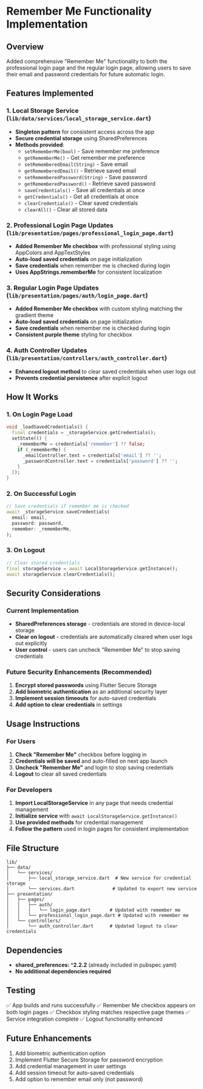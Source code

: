 # Remember Me Functionality Implementation

## Overview
Added comprehensive "Remember Me" functionality to both the professional login page and the regular login page, allowing users to save their email and password credentials for future automatic login.

## Features Implemented

### 1. Local Storage Service (`lib/data/services/local_storage_service.dart`)
- **Singleton pattern** for consistent access across the app
- **Secure credential storage** using SharedPreferences
- **Methods provided**:
  - `setRememberMe(bool)` - Save remember me preference
  - `getRememberMe()` - Get remember me preference
  - `setRememberedEmail(String)` - Save email
  - `getRememberedEmail()` - Retrieve saved email
  - `setRememberedPassword(String)` - Save password
  - `getRememberedPassword()` - Retrieve saved password
  - `saveCredentials()` - Save all credentials at once
  - `getCredentials()` - Get all credentials at once
  - `clearCredentials()` - Clear saved credentials
  - `clearAll()` - Clear all stored data

### 2. Professional Login Page Updates (`lib/presentation/pages/professional_login_page.dart`)
- **Added Remember Me checkbox** with professional styling using AppColors and AppTextStyles
- **Auto-load saved credentials** on page initialization
- **Save credentials** when remember me is checked during login
- **Uses AppStrings.rememberMe** for consistent localization

### 3. Regular Login Page Updates (`lib/presentation/pages/auth/login_page.dart`)
- **Added Remember Me checkbox** with custom styling matching the gradient theme
- **Auto-load saved credentials** on page initialization
- **Save credentials** when remember me is checked during login
- **Consistent purple theme** styling for checkbox

### 4. Auth Controller Updates (`lib/presentation/controllers/auth_controller.dart`)
- **Enhanced logout method** to clear saved credentials when user logs out
- **Prevents credential persistence** after explicit logout

## How It Works

### 1. On Login Page Load
```dart
void _loadSavedCredentials() {
  final credentials = _storageService.getCredentials();
  setState(() {
    _rememberMe = credentials['remember'] ?? false;
    if (_rememberMe) {
      _emailController.text = credentials['email'] ?? '';
      _passwordController.text = credentials['password'] ?? '';
    }
  });
}
```

### 2. On Successful Login
```dart
// Save credentials if remember me is checked
await _storageService.saveCredentials(
  email: email,
  password: password,
  remember: _rememberMe,
);
```

### 3. On Logout
```dart
// Clear stored credentials
final storageService = await LocalStorageService.getInstance();
await storageService.clearCredentials();
```

## Security Considerations

### Current Implementation
- **SharedPreferences storage** - credentials are stored in device-local storage
- **Clear on logout** - credentials are automatically cleared when user logs out explicitly
- **User control** - users can uncheck "Remember Me" to stop saving credentials

### Future Security Enhancements (Recommended)
1. **Encrypt stored passwords** using Flutter Secure Storage
2. **Add biometric authentication** as an additional security layer
3. **Implement session timeouts** for auto-saved credentials
4. **Add option to clear credentials** in settings

## Usage Instructions

### For Users
1. **Check "Remember Me"** checkbox before logging in
2. **Credentials will be saved** and auto-filled on next app launch
3. **Uncheck "Remember Me"** and login to stop saving credentials
4. **Logout** to clear all saved credentials

### For Developers
1. **Import LocalStorageService** in any page that needs credential management
2. **Initialize service** with `await LocalStorageService.getInstance()`
3. **Use provided methods** for credential management
4. **Follow the pattern** used in login pages for consistent implementation

## File Structure
```
lib/
├── data/
│   └── services/
│       ├── local_storage_service.dart  # New service for credential storage
│       └── services.dart              # Updated to export new service
├── presentation/
│   ├── pages/
│   │   ├── auth/
│   │   │   └── login_page.dart       # Updated with remember me
│   │   └── professional_login_page.dart # Updated with remember me
│   └── controllers/
│       └── auth_controller.dart      # Updated logout to clear credentials
```

## Dependencies
- **shared_preferences: ^2.2.2** (already included in pubspec.yaml)
- **No additional dependencies required**

## Testing
✅ App builds and runs successfully
✅ Remember Me checkbox appears on both login pages
✅ Checkbox styling matches respective page themes
✅ Service integration complete
✅ Logout functionality enhanced

## Future Enhancements
1. Add biometric authentication option
2. Implement Flutter Secure Storage for password encryption
3. Add credential management in user settings
4. Add session timeout for auto-saved credentials
5. Add option to remember email only (not password)
